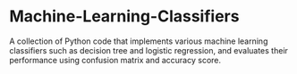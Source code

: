 # Machine-Learning-Classifiers
A collection of Python code that implements various machine learning classifiers such as decision tree and logistic regression, and evaluates their performance using confusion matrix and accuracy score.
